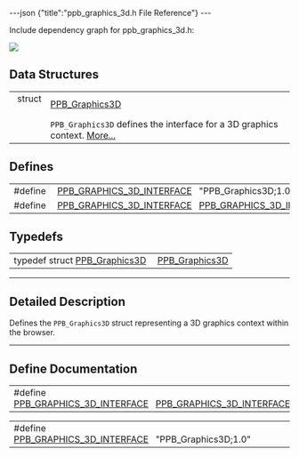 ---json {"title":"ppb_graphics_3d.h File Reference"} ---

Include dependency graph for ppb_graphics_3d.h:

![](/docs/native-client/pepper_beta/c/ppb__graphics__3d_8h__incl.png)

## Data Structures

<table><tbody><tr class="odd"><td style="text-align: right;">struct  </td><td><a href="/docs/native-client/pepper_beta/c/struct_p_p_b___graphics3_d__1__0/" class="el">PPB_Graphics3D</a></td></tr><tr class="even"><td style="text-align: right;"> </td><td><code>PPB_Graphics3D</code> defines the interface for a 3D graphics context. <a href="/docs/native-client/pepper_beta/c/struct_p_p_b___graphics3_d__1__0#details">More...</a><br />
</td></tr></tbody></table>

## Defines

<table><tbody><tr class="odd"><td style="text-align: right;">#define </td><td><a href="/docs/native-client/pepper_beta/c/ppb__graphics__3d_8h#a2619e373c7a32f9b0a763330c39ee282" class="el">PPB_GRAPHICS_3D_INTERFACE</a>   "PPB_Graphics3D;1.0"</td></tr><tr class="even"><td style="text-align: right;">#define </td><td><a href="/docs/native-client/pepper_beta/c/ppb__graphics__3d_8h#a3ba3c80f5959aca6bdef2584a2ceb55e" class="el">PPB_GRAPHICS_3D_INTERFACE</a>   <a href="/docs/native-client/pepper_beta/c/ppb__graphics__3d_8h#a2619e373c7a32f9b0a763330c39ee282" class="el">PPB_GRAPHICS_3D_INTERFACE</a></td></tr></tbody></table>

## Typedefs

<table><tbody><tr class="odd"><td style="text-align: right;">typedef struct <a href="/docs/native-client/pepper_beta/c/struct_p_p_b___graphics3_d__1__0/" class="el">PPB_Graphics3D</a> </td><td><a href="/docs/native-client/pepper_beta/c/group___interfaces#ga2865870b49481aae8ed416c06c58a7c0" class="el">PPB_Graphics3D</a></td></tr></tbody></table>

---

<span id="details" class="anchor" style="margin: 0;"></span>

## Detailed Description

Defines the `PPB_Graphics3D` struct representing a 3D graphics context within the browser.

---

## Define Documentation

<span id="a3ba3c80f5959aca6bdef2584a2ceb55e" class="anchor" style="margin: 0;"></span>

<table><tbody><tr class="odd"><td>#define <a href="/docs/native-client/pepper_beta/c/ppb__graphics__3d_8h#a3ba3c80f5959aca6bdef2584a2ceb55e" class="el">PPB_GRAPHICS_3D_INTERFACE</a>   <a href="/docs/native-client/pepper_beta/c/ppb__graphics__3d_8h#a2619e373c7a32f9b0a763330c39ee282" class="el">PPB_GRAPHICS_3D_INTERFACE</a></td></tr></tbody></table>

<span id="a2619e373c7a32f9b0a763330c39ee282" class="anchor" style="margin: 0;"></span>

<table><tbody><tr class="odd"><td>#define <a href="/docs/native-client/pepper_beta/c/ppb__graphics__3d_8h#a2619e373c7a32f9b0a763330c39ee282" class="el">PPB_GRAPHICS_3D_INTERFACE</a>   "PPB_Graphics3D;1.0"</td></tr></tbody></table>
